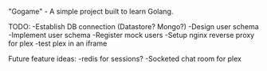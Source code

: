"Gogame" - A simple project built to learn Golang.

TODO:
-Establish DB connection (Datastore? Mongo?)
-Design user schema
-Implement user schema
-Register mock users
-Setup nginx reverse proxy for plex
-test plex in an iframe

Future feature ideas:
-redis for sessions? 
-Socketed chat room for plex
